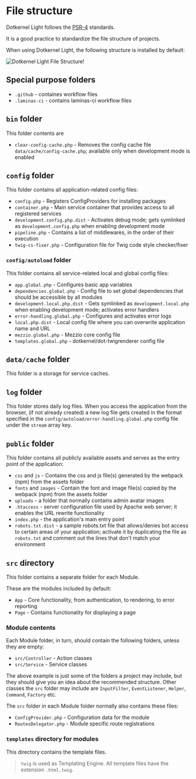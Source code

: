 # File structure

Dotkernel Light follows the [PSR-4](https://www.php-fig.org/psr/psr-4/) standards.

It is a good practice to standardize the file structure of projects.

When using Dotkernel Light, the following structure is installed by default:

![Dotkernel Light File Structure!](https://docs.dotkernel.org/img/light/file-structure-dk-light.png)

## Special purpose folders

* `.github`  - containes workflow files
* `.laminas-ci` - contains laminas-ci workflow files

## `bin` folder

This folder contents are

* `clear-config-cache.php` - Removes the config cache file `data/cache/config-cache.php`; available only when development mode is enabled

## `config` folder

This folder contains all application-related config files:

* `config.php` - Registers ConfigProviders for installing packages
* `container.php` - Main service container that provides access to all registered services
* `development.config.php.dist` - Activates debug mode; gets symlinked as `development.config.php` when enabling development mode
* `pipeline.php` - Contains a list of middlewares, in the order of their execution
* `twig-cs-fixer.php` - Configuration file for Twig code style checker/fixer

### `config/autoload` folder

This folder contains all service-related local and global config files:

* `app.global.php` - Configures basic app variables
* `dependencies.global.php` - Config file to set global dependencies that should be accessible by all modules
* `development.local.php.dist` - Gets symlinked as `development.local.php` when enabling development mode; activates error handlers
* `error-handling.global.php` - Configures and activates error logs
* `local.php.dist` - Local config file where you can overwrite application name and URL
* `mezzio.global.php` - Mezzio core config file
* `templates.global.php` - dotkernel/dot-twigrenderer config file

## `data/cache` folder

This folder is a storage for service caches.

## `log` folder

This folder stores daily log files.
When you access the application from the browser, (if not already created) a new log file gets created in the format specified in the `config/autoload/error-handling.global.php` config file under the `stream` array key.

## `public` folder

This folder contains all publicly available assets and serves as the entry point of the application:

* `css` and `js` - Contains the css and js file(s) generated by the webpack (npm) from the assets folder
* `fonts` and `images` - Contain the font and image file(s) copied by the webpack (npm) from the assets folder
* `uploads` - a folder that normally contains admin avatar images
* `.htaccess` - server configuration file used by Apache web server; it enables the URL rewrite functionality
* `index.php` - the application's main entry point
* `robots.txt.dist` - a sample robots.txt file that allows/denies bot access to certain areas of your application; activate it by duplicating the file as `robots.txt` and comment out the lines that don't match your environment

## `src` directory

This folder contains a separate folder for each Module.

These are the modules included by default:

* `App` - Core functionality, from authentication, to rendering, to error reporting
* `Page` - Contains functionality for displaying a page

### Module contents

Each Module folder, in turn, should contain the following folders, unless they are empty:

* `src/Controller` - Action classes
* `src/Service` - Service classes

The above example is just some of the folders a project may include, but they should give you an idea about the recommended structure.
Other classes the `src` folder may include are `InputFilter`, `EventListener`, `Helper`, `Command`, `Factory` etc.

The `src` folder in each Module folder normally also contains these files:

* `ConfigProvider.php` - Configuration data for the module
* `RoutesDelegator.php` - Module specific route registrations

### `templates` directory for modules

This directory contains the template files.

> `twig` is used as Templating Engine.
> All template files have the extension `.html.twig`.
